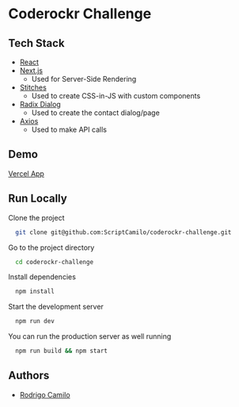 
# Coderockr Challenge

## Tech Stack

* [React](https://reactjs.org)
* [Next.js](https://nextjs.org)
  * Used for Server-Side Rendering
* [Stitches](https://stitches.dev)
  * Used to create CSS-in-JS with custom components
* [Radix Dialog](https://www.radix-ui.com/docs/primitives/components/dialog)
  * Used to create the contact dialog/page
* [Axios](https://axios-http.com)
  * Used to make API calls

## Demo

[Vercel App](https://coderockr-challenge-scriptcamilo.vercel.app)

## Run Locally

Clone the project

```bash
  git clone git@github.com:ScriptCamilo/coderockr-challenge.git
```

Go to the project directory

```bash
  cd coderockr-challenge
```

Install dependencies

```bash
  npm install
```

Start the development server

```bash
  npm run dev
```

You can run the production server as well running

```bash
  npm run build && npm start
```

## Authors

- [Rodrigo Camilo](https://www.github.com/ScriptCamilo)

